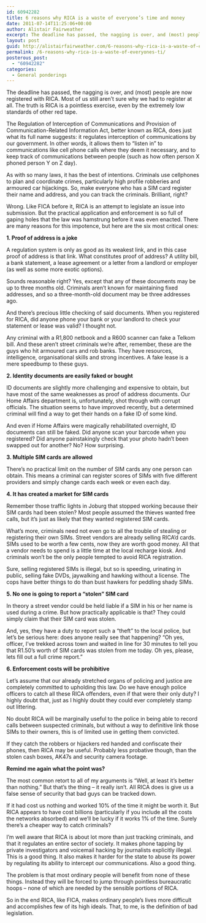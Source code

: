 ```yaml
---
id: 60942282
title: 6 reasons why RICA is a waste of everyone’s time and money
date: 2011-07-14T11:25:06+00:00
author: Alistair Fairweather
excerpt: The deadline has passed, the nagging is over, and (most) people are now registered with RICA. Most of us still aren’t sure why we had to register at all. The truth is RICA is a pointless exercise, even by the extremely low standards of other red t...
layout: post
guid: http://alistairfairweather.com/6-reasons-why-rica-is-a-waste-of-everyones-ti
permalink: /6-reasons-why-rica-is-a-waste-of-everyones-ti/
posterous_post:
  - "60942282"
categories:
  - General ponderings
---
```

<div>The deadline has passed, the nagging is over, and (most) people are now registered with RICA. Most of us still aren’t sure why we had to register at all. The truth is RICA is a pointless exercise, even by the extremely low standards of other red tape.</div> <p /><div>The Regulation of Interception of Communications and Provision of Communication-Related Information Act, better known as RICA, does just what its full name suggests: it regulates interception of communications by our government. In other words, it allows them to “listen in” to communications like cell phone calls where they deem it necessary, and to keep track of communications between people (such as how often person X phoned person Y on Z day). </div> <p /><div>As with so many laws, it has the best of intentions. Criminals use cellphones to plan and coordinate crimes, particularly high profile robberies and armoured car hijackings. So, make everyone who has a SIM card register their name and address, and you can track the criminals. Brilliant, right?</div> <p /><div>Wrong. Like FICA before it, RICA is an attempt to legislate an issue into submission. But the practical application and enforcement is so full of gaping holes that the law was hamstrung before it was even enacted. There are many reasons for this impotence, but here are the six most critical ones:</div> <p /><div><b>1. Proof of address is a joke</b></div><p /><div>A regulation system is only as good as its weakest link, and in this case proof of address is that link. What constitutes proof of address? A utility bill, a bank statement, a lease agreement or a letter from a landlord or employer (as well as some more exotic options). </div> <p /><div>Sounds reasonable right? Yes, except that any of these documents may be up to three months old. Criminals aren’t known for maintaining fixed addresses, and so a three-month-old document may be three addresses ago. </div> <p /><div>And there’s precious little checking of said documents. When you registered for RICA, did anyone phone your bank or your landlord to check your statement or lease was valid? I thought not. </div><p /><div>Any criminal with a R1,800 netbook and a R600 scanner can fake a Telkom bill. And these aren’t street criminals we’re after, remember, these are the guys who hit armoured cars and rob banks. They have resources, intelligence, organisational skills and strong incentives. A fake lease is a mere speedbump to these guys.</div> <p /><div><b>2. Identity documents are easily faked or bought</b></div><p /><div>ID documents are slightly more challenging and expensive to obtain, but have most of the same weaknesses as proof of address documents. Our Home Affairs department is, unfortunately, shot through with corrupt officials. The situation seems to have improved recently, but a determined criminal will find a way to get their hands on a fake ID of some kind.</div> <p /><div>And even if Home Affairs were magically rehabilitated overnight, ID documents can still be faked. Did anyone scan your barcode when you registered? Did anyone painstakingly check that your photo hadn’t been swapped out for another? No? How surprising.</div> <p /><div><b>3. Multiple SIM cards are allowed</b></div><p /><div>There’s no practical limit on the number of SIM cards any one person can obtain. This means a criminal can register scores of SIMs with five different providers and simply change cards each week or even each day.</div> <p /><div><b>4. It has created a market for SIM cards</b></div><p /><div>Remember those traffic lights in Joburg that stopped working because their SIM cards had been stolen? Most people assumed the thieves wanted free calls, but it’s just as likely that they wanted registered SIM cards.</div> <p /><div>What’s more, criminals need not even go to all the trouble of stealing or registering their own SIMs. Street vendors are already selling RICA’d cards. SIMs used to be worth a few cents, now they are worth good money. All that a vendor needs to spend is a little time at the local recharge kiosk. And criminals won’t be the only people tempted to avoid RICA registration. </div> <p /><div>Sure, selling registered SIMs is illegal, but so is speeding, urinating in public, selling fake DVDs, jaywalking and hawking without a license. The cops have better things to do than bust hawkers for peddling shady SIMs.</div> <p /><div><b>5. No one is going to report a “stolen” SIM card</b></div><p /><div>In theory a street vendor could be held liable if a SIM in his or her name is used during a crime. But how practically applicable is that? They could simply claim that their SIM card was stolen. </div> <p /><div>And, yes, they have a duty to report such a “theft” to the local police, but let’s be serious here: does anyone really see that happening? “Oh yes, officer, I’ve trekked across town and waited in line for 30 minutes to tell you that R1.50’s worth of SIM cards was stolen from me today. Oh yes, please, lets fill out a full crime report.”</div> <p /><div><b>6. Enforcement costs will be prohibitive</b></div><p /><div>Let’s assume that our already stretched organs of policing and justice are completely committed to upholding this law. Do we have enough police officers to catch all these RICA offenders, even if that were their only duty? I highly doubt that, just as I highly doubt they could ever completely stamp out littering.</div> <p /><div>No doubt RICA will be marginally useful to the police in being able to record calls between suspected criminals, but without a way to definitive link those SIMs to their owners, this is of limited use in getting them convicted. </div> <p /><div>If they catch the robbers or hijackers red handed and confiscate their phones, then RICA may be useful. Probably less probative though, than the stolen cash boxes, AK47s and security camera footage.</div> <p /><div><b>Remind me again what the point was?</b></div><p /><div>The most common retort to all of my arguments is “Well, at least it’s better than nothing.” But that’s the thing – it really isn’t. All RICA does is give us a false sense of security that bad guys can be tracked down. </div> <p /><div>If it had cost us nothing and worked 10% of the time it might be worth it. But RICA appears to have cost billions (particularly if you include all the costs the networks absorbed) and we’ll be lucky if it works 1% of the time. Surely there’s a cheaper way to catch criminals?</div> <p /><div>I’m well aware that RICA is about lot more than just tracking criminals, and that it regulates an entire sector of society. It makes phone tapping by private investigators and voicemail hacking by journalists explicitly illegal. This is a good thing. It also makes it harder for the state to abuse its power by regulating its ability to intercept our communications. Also a good thing.</div> <p /><div>The problem is that most ordinary people will benefit from none of these things. Instead they will be forced to jump through pointless bureaucratic hoops – none of which are needed by the sensible portions of RICA.</div> <p /><div>So in the end RICA, like FICA, makes ordinary people’s lives more difficult and accomplishes few of its high ideals. That, to me, is the definition of bad legislation.</div>